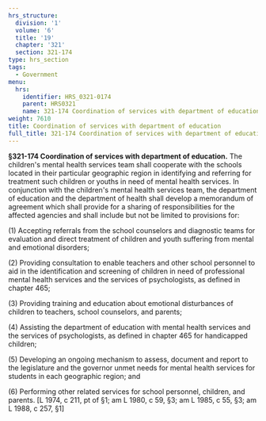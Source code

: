 ```yaml
---
hrs_structure:
  division: '1'
  volume: '6'
  title: '19'
  chapter: '321'
  section: 321-174
type: hrs_section
tags:
  - Government
menu:
  hrs:
    identifier: HRS_0321-0174
    parent: HRS0321
    name: 321-174 Coordination of services with department of education
weight: 7610
title: Coordination of services with department of education
full_title: 321-174 Coordination of services with department of education
---
```

**§321-174 Coordination of services with department of education.** The children's mental health services team shall cooperate with the schools located in their particular geographic region in identifying and referring for treatment such children or youths in need of mental health services. In conjunction with the children's mental health services team, the department of education and the department of health shall develop a memorandum of agreement which shall provide for a sharing of responsibilities for the affected agencies and shall include but not be limited to provisions for:

(1) Accepting referrals from the school counselors and diagnostic teams for evaluation and direct treatment of children and youth suffering from mental and emotional disorders;

(2) Providing consultation to enable teachers and other school personnel to aid in the identification and screening of children in need of professional mental health services and the services of psychologists, as defined in chapter 465;

(3) Providing training and education about emotional disturbances of children to teachers, school counselors, and parents;

(4) Assisting the department of education with mental health services and the services of psychologists, as defined in chapter 465 for handicapped children;

(5) Developing an ongoing mechanism to assess, document and report to the legislature and the governor unmet needs for mental health services for students in each geographic region; and

(6) Performing other related services for school personnel, children, and parents. [L 1974, c 211, pt of §1; am L 1980, c 59, §3; am L 1985, c 55, §3; am L 1988, c 257, §1]